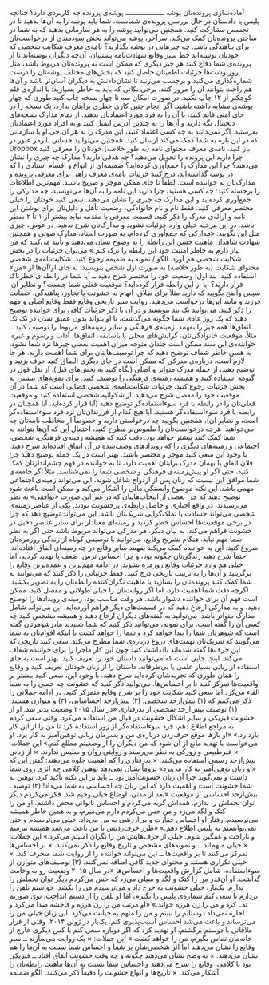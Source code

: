 آماده‌سازی پرونده‌تان پوشه‌ ـــــــــــــــــــ پوشه‌ی پرونده چه کاربردی دارد؟ چنانچه پلیس یا دادستان در حال بررسی پرونده‌ی شماست، شما باید پوشه را به آن‌ها بدهید تا در تجسس مشارکت کنید. همچنین می‌توانید پوشه را به هر سازمانی بدهید که به شما در ساختن پرونده‌تان کمک می‌کند. سرآخر، پوشه می‌تواند بخش سودمندی از درخواست‌‌تان برای پناهندگی باشد. چه چیزهایی در پوشه بگذارید؟ نامه‌ی معرف شکایت شخصی که خودتان نوشته‌اید خط‌ سیر وقایع شهادت‌نامه پشتیبان، آن‌چه دیگران نوشته‌اند تا از پرونده‌ی شما دفاع کنند هر چیز دیگری که ممکن است به پرونده‌تان مربوط باشد، مثل روزنوشت‌ها جزئیات اطمینان حاصل کنید که بخش‌های مختلف پوشه‌تان را درست شماره‌گذاری می‌کنید و برچسب می‌زنید تا نشان‌دادنش به دیگران آسان‌تر باشد و آن‌ها هم راحت بتوانند آن را مرور کنند. برخی نکاتی که باید به خاطر بسپارید: با اندازه‌ی قلم کوچکتر از ۱۲ چاپ نکنید. در صورت امکان سه تا چهار نسخه چاپ کنید طوری که چهار پوشه‌ی مشابه داشته باشید. اگر انجام چنین کاری خطری برایتان ندارد، یک نسخه را در جای امنی قایم کنید، یا آن را به فرد مورد اعتمادتان بدهید. از تمام مدارک نسخه‌های دیجیتال نگه دارید و آن‌ها را به چندین آدرس ایمیل کنید و به افراد مورد اعتمادتان بفرستید. اگر نمی‌دانید به چه کسی اعتماد کنید، این مدرک را به هر ان.جی.او یا سازمانی که در این باره به شما کمک می‌کند ارسال کنید. همچنین می‌توانید حسابی با رمز عبور در Dropbox باز کنید. نامه‌ی معرف محتوای نامه (به طور خلاصه) خودتان را معرفی کنید چرا دارید این پرونده را تحویل می‌دهید؟ چه هدفی دارید؟ مدارک چه چیزی را نشان می‌دهند؟ چرا این مدارک را جمع‌آوری کرده‌اید؟ ضمیمه‌ای از انواع و اقسام اسنادی را که در پوشه گذاشته‌اید، درج کنید جزئیات نامه‌ی معرف راهی برای معرفی پرونده‌ و مدارک‌تان به خواننده است. لطفاً تا جای ممکن موجز و صریح باشید. مهم‌ترین اطلاعات را برجسته کنید: چه کسی هستید، چرا دارید این نامه را به آن‌ها می‌نویسید، چه مدارکی را جمع‌آوری کرده‌اید و این مدارک چه چیزی را نشان می‌دهند. سعی کنید خودتان را خیلی مختصر معرفی کنید. فقط نام و نام خانوادگی، وضعیت تأهل و دلیل‌تان برای نوشتن این نامه و ارائه‌ی مدرک را ذکر کنید. قسمت معرفی یا مقدمه نباید بیشتر از ۱ تا ۲ سطر باشد. در این مرحله خیلی وارد جزئیات نشوید و مدارک‌تان شرح ندهید. در عوض، چیزی مثل این بگویید: «مدارکی که جمع‌آوری کرده‌ام، به صورت اسناد، مدارک صوتی و همچنین شهادت شاهدان ماهیت خشن این رابطه را به وضوح نشان می‌دهند و تأیید می‌کنند که من نیاز دارم به خاطر امنیت خود این رابطه را ترک کنم.» می‌توان جزئیات را در بخش شکایت شخصی هم آورد. الگو / نمونه به ضمیمه رجوع کنید. شکایت‌نامه‌ی شخصی محتوای شکایت (به طور خلاصه) به صورت اول شخص بنویسید. به‌ جای او/آن‌ها از «من» استفاده کنید. بند اول: وضعیت خود را مختصر شرح دهید ــ آیا شما در رابطه‌ای خطرناک قرار دارید؟ آیا از این رابطه فرار کرده‌اید؟ موقعیت فعلی شما چیست؟ و نظایر آن. سپس واضح بگویید که دارید مثلاً برای طلاق، اتهام به خشونت یا تجاوز، پناهندگی، حضانت فرزند و مانند این‌ها درخواست می‌دهید. روایت سیر تاریخی وقایع فقط وقایع اصلی و مهم را ذکر کنید. می‌توانید یک بند بنویسید و در آن با ذکر جزئیات کافی برای خواننده توضیح دهید که یک روز عادی شما چگونه می‌گذشت، تا او بتواند بدون عمیق‌ شدن در تک تک اتفاق‌ها همه چیز را بفهمد. زمینه‌ی فرهنگی و سایر زمینه‌های مربوط را توصیف کنید ــ مثلاً، موقعیت خانوادگی‌تان، گرایش‌های محلی یا باسابقه، اتفاق‌ها، آداب و رسوم و غیره. خواننده‌ی این سند ممکن است چندان متوجه میزان اهمیت بعضی چیزها نزد شما نشود، به همین خاطر شفاف توضیح دهید که چرا توصیف‌هایتان برای شما اهمیت دارند. هر جا لازم است، درباره‌ی مدرکی که ممکن است در جای دیگری الصاق کنید حرف بزنید و توضیح دهید، از جمله مدرک متواتر و اصلی (نگاه کنید به بخش‌های قبل). از نقل قول در گیومه استفاده کنید و همیشه زمینه‌ی فرهنگی را توصیف کنید. برای نمونه‌های بیشتر، به بخش جزئیات رجوع کنید. جزئیات شکایت‌نامه‌ی شخصی فضایی است که شما در آن موقعیت‌ خود را مفصل شرح می‌دهید. از شکوائیه شخصی استفاده کنید و موقعیت فعلی‌تان را در رابطه با فرد سوء‌استفاده‌گر توضیح دهید (آیا فرار کرده‌اید، آیا همچنان در رابطه‌ با فرد سوء‌استفاده‌‌گر هستید، آیا هیچ کدام از فرزندان‌تان نزد فرد سوء‌استفاده‌گر است، و نظایر آن)، همچنین بگویید چه درخواستی دارید و خصوصاً از مخاطب نامه‌تان چه می‌خواهید. هرچه درخواست‌تان را ملموس‌تر مطرح کنید، احتمال این‌ که آن‌ها بتوانند به شما کمک کنند بیشتر خواهد بود. دقت کنید که همیشه زمینه‌ی فرهنگی، شخصی، اجتماعی و زمینه‌های دیگری را که رویدادهای وصف‌شده در آن اتفاق افتاده‌اند شرح دهید. با وجود این سعی کنید موجز و مختصر باشید. بهتر است در یک جمله توضیح دهید چرا فلان اتفاق یا بهمان مدرک برایتان اهمیت دارد، تا به خواننده در فهم چشم‌اندازتان کمک کنید، حتی اگر او پیش‌زمینه‌ی فرهنگی و شخصی شما را نمی‌شناسد. مثلاً اگر جامعه‌ی شما موافق این نیست که زنان پس از ازدواج شاغل شوند، این می‌تواند زمینه‌ی اجتماعی مهمی باشد. این نکته موضوع وابستگی مالی را آشکار می‌کند و ممکن است باعث شود توضیح دهید که چرا بعضی از انتخاب‌هایتان که در غیر این صورت «توافقی» به نظر می‌رسیدند، در واقع اجباری و حاصل رابطه‌ی پرخشونت بودند. یکی از عناصر زمینه‌ی شخصی می‌تواند حسادت یا تملک‌گرایی شریک‌تان باشد. این می‌تواند توضیح دهد که چرا در برخی موقعیت‌ها احساس خطر کردید و زمینه‌ای معنادار برای سایر عناصر دخیل در خشونت فراهم می‌کند. به بیان دیگر، هر مدرکی می‌تواند مربوط باشد حتی اگر به نظر شما مهم نیاید. هنگام تشریح وقایع، می‌توانید با توصیفی کوتاه از زندگی روزمره‌تان شروع کنید. این به خواننده کمک می‌کند بفهمد سایر وقایع در چه زمینه‌ای اتفاق افتاده‌اند. حتماً شرح دهید زندگی‌تان چگونه بود، و چرا احساس ترس، ضعف یا تهدید کردید، اما خیلی هم وارد جزئیات وقایع روزمره نشوید. در ادامه مهم‌ترین و عمده‌ترین وقایع را برگزینید و آن‌ها را به ترتیب تاریخی درج کنید. فقط جزئیاتی را ذکر کنید که می‌توانند به شما کمک کنند پرونده‌تان را بسازید یا ماهیت نگران‌کننده رابطه‌تان را به تصویر بکشید. اگرچه دقت شما اهمیت دارد، اما اگر روایت‌تان را خیلی طولانی و مفصل کنید، ممکن است فهم آن برای خواننده دشوار باشد. هر وقت مناسب بود، زمینه‌ی رویدادها را توضیح دهید، و به مدارکی ارجاع دهید که در قسمت‌های دیگر فراهم آورده‌اید. این می‌تواند شامل مدارک متواتر باشد. می‌توانید به گفته‌های دیگران ارجاع دهید و همیشه مشخص کنید چه کسی آن را گفته است. برای نمونه، می‌توانید ذکر کنید که شما شنیدید مادرشوهرتان گفته است که شوهرتان شما را پیدا خواهد کرد و شما را خواهد کشت یا اینکه اقوام‌تان به شما می‌گویند که شریک‌تان تهمت‌های دروغ درباره‌ی شما مطرح می‌کند. سعی کنید تاریخی که این حرف‌ها گفته شده‌اند یادداشت کنید چون این کار ماجرا را برای خواننده شفاف می‌کند. اینجا جایی است که می‌توانید داستان خود را تعریف کنید. بهتر است به جای استفاده از زبانی بسیار علمی یا بی‌طرفانه، داستان را از زبان خودتان تعریف کنید و وقایع را همان‌ طوری که تجربه‌شان کرده‌اید شرح دهید. با وجود این، سعی کنید بیشتر بر واقعیت‌ها تمرکز کنید تا بر احساس‌ها. می‌توانید ذکر کنید که خشونت چه حسی را به شما القاء می‌کرد اما سعی کنید شکایت خود را بر شرح وقایع متمرکز کنید. در ادامه جملاتی را ذکر می‌کنیم که (۱) بیش‌از‌حد شخصی، (۲) بیش‌از‌حد احساساتی، (۳) و متوازن هستند. (۱) توصیف بیش‌ازحد شخصی از بدرفتاری «در سال ۲۰۱۵ وضعیت بدتر شد. او از خشونت فیزیکی و سایر اشکال خشونت در قبال من استفاده می‌کرد. وقتی سعی کردم به مراجع اطلاع دهم، فرد سوء‌استفاده‌گر از زور استفاده ‌کرد تا من را از این کار بازدارد.» «او بارها موقع حرف‌زدن درباره‌ی من و پسرمان زبانی توهین‌آمیز به کار برد. او می‌خواست با تهدید مانع از آن شود که من دیگران را از وضعیتم مطلع کنم.» این جملات: × غیرطبیعی و زورکی به نظر می‌رسند و روایتی روان و سلیس ندارند. × از زبانی بیش‌از‌حد رسمی استفاده می‌کنند. × بدرفتاری را کم اهمیت جلوه می‌دهند: گفتن این‌ که «او زبان توهین‌آمیز به کار می‌برد» لزوماً نشان نمی‌دهد توهین کلامی چه اثری روی شما داشت و نمی‌گوید چرا آن زبان خشونت‌آمیز بود ــ باید بر این نکته تأکید کرد. توهین به شما خشونت است و اهمیت دارد که این زبان چه احساسی به شما می‌داد! (۲) توصیف بیش‌از‌حد احساسی از موقعیت «بعد از مدتی، اوضاع خیلی وخیم شد. فکر می‌کردم دیگر توان تحملش را ندارم. همه‌اش گریه می‌کردم و احساس ناتوانی محض داشتم. او من را کتک و لگد می‌زد و من حس می‌کردم دارم می‌میرم، و به همین خاطر همیشه می‌ترسیدم. رفتار او احساس حقارت و بی‌ارزشی به من می‌داد. خیلی می‌ترسیدم و حتی نمی‌توانستم به پلیس اطلاع دهم.» «طرز حرف‌زدنش با من باعث می‌شد همیشه بترسم و ناراحت و غمگین شوم. خیلی از حرف‌هایش من را نگران امنیتم می‌کرد.» این جملات: × خیلی مبهم‌اند ــ و نمونه‌های مشخص و تاریخ‌ وقایع را ذکر نمی‌کنند. × بر احساس‌ها تمرکز می‌کنند تا بر واقعیت‌ها ــ این می‌تواند خواننده را از روایت شما منحرف کند. × خیلی تکراری هستند و محتوای جدید کافی اضافه نمی‌کنند. (۳) توصیف‌های متوازن از سوء‌استفاده، شامل گزارش واقعیت‌ها و احساس‌ها «در سال ۲۰۱۵ وضعیت رو به وخامت گذاشت. او آن‌قدر من را کتک و لگد و سیلی می‌زد که حس می‌کردم دیگر توان تحملش را ندارم. یک‌بار، خیلی خشونت به خرج داد و می‌ترسیدم من را بکشد. خواستم تلفن را بردارم تا سعی کنم شماره‌ی پلیس را بگیرم، اما او تلفن را از دستم انداخت، توی صورتم تف کرد و من را زن هرزه خواند.» «او مرتب من را زن هرزه و فاحشه صدا می‌کرد و اجازه نمی‌داد دوستانم را ببینم و من را متهم به خیانت می‌کرد. این زبان خیلی من را می‌ترساند و باعث می‌شد احساس آسیب‌پذیری کنم. یک‌بار در ژوئن ۲۰۱۴، وقتی از قرار ملاقاتی با دوستم برگشتم، او تهدید کرد که اگر دوباره سعی کنم با کس دیگری خارج از خانه‌مان تماس بگیرم، من را خواهد کشت.» این جملات: × یک روایت می‌سازند ــ سیر وقایع را نشان می‌دهند اما اثر شخصی‌شان بر شما و احساس شما نسبت به آن‌ها را هم نشان می‌دهند. × به وضح نشان می‌دهند چگونه و چه وقت خشونت اتفاق افتاد ــ فیزیکی بود یا کلامی، وقایع را شرح می‌دهند و احساس شما نسبت به آن‌ها ماهیت رابطه‌تان را آشکار می‌کند. × تاریخ‌ها و انواع خشونت را دقیقاً ذکر می‌کنند. الگو ضمیمه.

